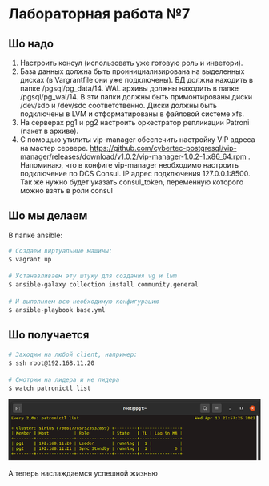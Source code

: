 # Лабораторная работа №7

Шо надо
---------------------------
1. Настроить консул (использовать уже готовую роль и инветори).
2. База данных должна быть проинициализирована на выделенных дисках (в Vargrantfile они уже подключены). БД должна находить в папке /pgsql/pg_data/14. WAL архивы должны находить в папке /pgsql/pg_wal/14. В эти папки должны быть примонтированы диски /dev/sdb и /dev/sdc соответственно. Диски должны быть подключены в LVM и отформатированы в файловой системе xfs.
3. На серверах pg1 и pg2 настроить оркестратор репликации Patroni (пакет в архиве).
4. С помощью утилиты vip-manager обеспечить настройку VIP адреса на мастер сервере. https://github.com/cybertec-postgresql/vip-manager/releases/download/v1.0.2/vip-manager-1.0.2-1.x86_64.rpm . Напоминаю, что в конфиге vip-manager необходимо настроить подключение по DCS Consul. IP адрес подключения 127.0.0.1:8500. Так же нужно будет указать consul_token, переменную которого можно взять в роли consul


Шо мы делаем
-------------------
В папке ansible:
```bash
# Создаем виртуальные машины:
$ vagrant up

# Устанавливаем эту штуку для создания vg и lwm
$ ansible-galaxy collection install community.general

# И выполняем всю необходимую конфигурацию
$ ansible-playbook base.yml
```


Шо получается
-------------------
```bash
# Заходим на любой client, например:
$ ssh root@192.168.11.20

# Смотрим на лидера и не лидера
$ watch patronictl list
```
<img src="images/img1.png"/>

А теперь наслаждаемся успешной жизнью